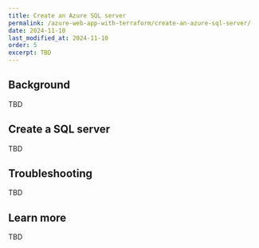 ```yaml
---
title: Create an Azure SQL server
permalink: /azure-web-app-with-terraform/create-an-azure-sql-server/
date: 2024-11-10
last_modified_at: 2024-11-10
order: 5
excerpt: TBD
---
```


## Background

TBD

## Create a SQL server

TBD

## Troubleshooting

TBD

## Learn more

TBD
